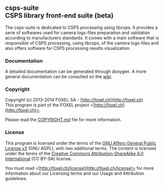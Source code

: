 
## csps-suite<br />CSPS library front-end suite (beta)

The csps-suite is dedicated to CSPS processing using libcsps. It provides a serie of softwares used for camera logs-files preparation and validation according to manufacturers standards. It comes with a main software that is responsible of CSPS processing, using libcsps, of the camera logs-files and also offers software for CSPS processing results visualization.


### Documentation

A detailed documentation can be generated through doxygen. A more general documentation can be consulted on the [wiki](https://github.com/niam-foxel/csps-suite/wiki).


### Copyright

Copyright (c) 2013-2014 FOXEL SA - [http://foxel.ch](http://foxel.ch)<br />
This program is part of the FOXEL project <[http://foxel.ch](http://foxel.ch)>.

Please read the [COPYRIGHT.md](COPYRIGHT.md) file for more information.


### License

This program is licensed under the terms of the
[GNU Affero General Public License v3](http://www.gnu.org/licenses/agpl.html)
(GNU AGPL), with two additional terms. The content is licensed under the terms
of the
[Creative Commons Attribution-ShareAlike 4.0 International](http://creativecommons.org/licenses/by-sa/4.0/)
(CC BY-SA) license.

You must read <[http://foxel.ch/license](http://foxel.ch/license)> for more
information about our Licensing terms and our Usage and Attribution guidelines.
